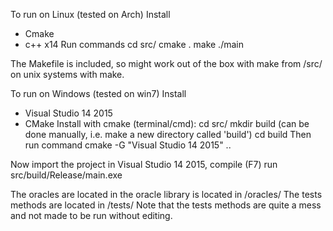 To run on Linux (tested on Arch)
Install
- Cmake
- c++ x14
Run commands
    cd src/
    cmake .
    make
    ./main

The Makefile is included, so might work out of the box with make from /src/ on 
unix systems with make.

To run on Windows (tested on win7)
Install 
- Visual Studio 14 2015
- CMake
Install with cmake (terminal/cmd):
    cd src/
    mkdir build     (can be done manually, i.e. make a new directory called 'build')
    cd build
Then run command
    cmake -G "Visual Studio 14 2015" ..

Now import the project in Visual Studio 14 2015, compile (F7) 
run src/build/Release/main.exe


The oracles are located in the oracle library is located in /oracles/
The tests methods are located in /tests/
Note that the tests methods are quite a mess and not made to be run without 
editing.
